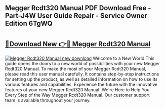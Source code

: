 ## Megger Rcdt320 Manual PDF Download Free - Part-J4W User Guide Repair - Service Owner Edition 6TgWQ

# <h2><a href="http://cf13175.oget.top/?id=Megger+Rcdt320+Manual">🔗Download New 👉🔴 Megger Rcdt320 Manual</a></h2>

[![Megger Rcdt320 Manual new download](https://i.imgur.com/5g1atiW.png)](http://cf13175.oget.top/?id=Megger+Rcdt320+Manual)
Welcome to a New World This guide opens the doors to a new world of possibilities with your new Megger Rcdt320 Manual. To make the most of your Megger Rcdt320 Manual, please read this user manual carefully. It contains step-by-step instructions for setting up the product, as well as detailed information on how to use its various features and capabilities. Experience the future with the innovative features of your new Megger Rcdt320 Manual. We're Here to Help You Every Step of the Way Megger Rcdt320 Manual. Our customer support team is available throughout your journey.
